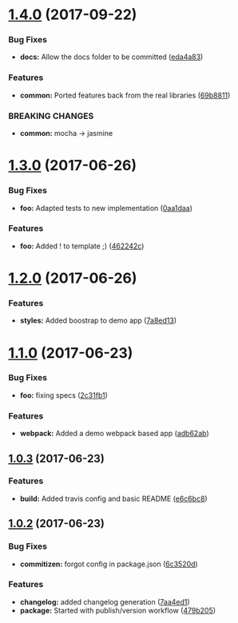 <a name="1.4.0"></a>
# [1.4.0](https://github.com/dcsfuerth/ngx-lib-starter/compare/v1.3.0...v1.4.0) (2017-09-22)


### Bug Fixes

* **docs:** Allow the docs folder to be committed ([eda4a83](https://github.com/dcsfuerth/ngx-lib-starter/commit/eda4a83))


### Features

* **common:** Ported features back from the real libraries ([69b8811](https://github.com/dcsfuerth/ngx-lib-starter/commit/69b8811))


### BREAKING CHANGES

* **common:** mocha -> jasmine



<a name="1.3.0"></a>
# [1.3.0](https://github.com/dcsfuerth/ngx-lib-starter/compare/v1.2.0...v1.3.0) (2017-06-26)


### Bug Fixes

* **foo:** Adapted tests to new implementation ([0aa1daa](https://github.com/dcsfuerth/ngx-lib-starter/commit/0aa1daa))


### Features

* **foo:** Added ! to template ;) ([462242c](https://github.com/dcsfuerth/ngx-lib-starter/commit/462242c))



<a name="1.2.0"></a>
# [1.2.0](https://github.com/dcsfuerth/ngx-lib-starter/compare/v1.1.0...v1.2.0) (2017-06-26)


### Features

* **styles:** Added boostrap to demo app ([7a8ed13](https://github.com/dcsfuerth/ngx-lib-starter/commit/7a8ed13))



<a name="1.1.0"></a>
# [1.1.0](https://github.com/dcsfuerth/ngx-lib-starter/compare/v1.0.3...v1.1.0) (2017-06-23)


### Bug Fixes

* **foo:** fixing specs ([2c31fb1](https://github.com/dcsfuerth/ngx-lib-starter/commit/2c31fb1))


### Features

* **webpack:** Added a demo webpack based app ([adb62ab](https://github.com/dcsfuerth/ngx-lib-starter/commit/adb62ab))



<a name="1.0.3"></a>
## [1.0.3](https://github.com/dcsfuerth/ngx-lib-starter/compare/v1.0.2...v1.0.3) (2017-06-23)


### Features

* **build:** Added travis config and basic README ([e6c6bc8](https://github.com/dcsfuerth/ngx-lib-starter/commit/e6c6bc8))



<a name="1.0.2"></a>
## [1.0.2](https://github.com/dcsfuerth/ngx-lib-starter/compare/479b205...v1.0.2) (2017-06-23)


### Bug Fixes

* **commitizen:** forgot config in package.json ([6c3520d](https://github.com/dcsfuerth/ngx-lib-starter/commit/6c3520d))


### Features

* **changelog:** added changelog generation ([7aa4ed1](https://github.com/dcsfuerth/ngx-lib-starter/commit/7aa4ed1))
* **package:** Started with publish/version workflow ([479b205](https://github.com/dcsfuerth/ngx-lib-starter/commit/479b205))



